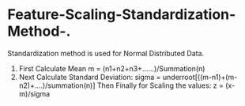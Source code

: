 # Feature-Scaling-Standardization-Method-.
Standardization method is used for Normal Distributed Data. 
1. First Calculate Mean m = (n1+n2+n3+......)/Summation(n)
2. Next Calculate Standard Deviation: sigma = underroot[((m-n1)+(m-n2)+....)/summation(n)]
Then Finally for Scaling the values: z = (x-m)/sigma
 
